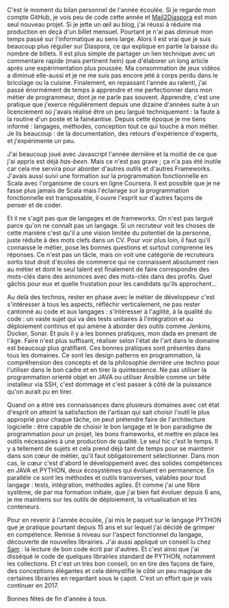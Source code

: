 <!-- title: Mon bilan 2016 -->
<!-- category: Humeur -->
<!-- tag: planet -->

C'est le moment du bilan personnel de l'année écoulée. <!-- more -->Si je regarde mon compte
GitHub, je vois peu de code cette année et
[Mail2Diaspora](https://github.com/kianby/mail2diaspora) est mon seul nouveau
projet. Si je jette un œil au blog, j'ai réussi à réduire ma production en deçà
d'un billet mensuel. Pourtant je n'ai pas diminué mon temps passé sur
l'informatique au sens large. Alors il est vrai que je suis beaucoup plus
régulier sur Diaspora, ce qui explique en partie la baisse du nombre de
billets. Il est plus simple de partager un lien technique avec un commentaire
rapide (mais pertinent hein) que d'élaborer un long article après une
expérimentation plus poussée. Ma consommation de jeux vidéos a diminué
elle-aussi et je ne me suis pas encore jeté à corps perdu dans le bricolage ou
la cuisine. Finalement, en repassant l'année au ralenti, j'ai passé énormément
de temps à apprendre et me perfectionner dans mon métier de programmeur, dont
je ne parle pas souvent. Apprendre, c'est une pratique que j'exerce régulièrement depuis
une dizaine d'années suite à un licenciement où j'avais réalisé être un peu
largué techniquement : la faute à la routine d'un poste et la fainéantise.
Depuis cette époque je me tiens informé : langages, méthodes, conception tout
ce qui touche à mon métier. Je lis beaucoup : de la documentation, des retours
d'expérience d'experts, et j'expérimente un peu.

J'ai beaucoup joué avec Javascript l'année dernière et la moitié de ce que j'ai
appris est déjà *has-been*. Mais ce n'est pas grave ; ça n'a pas été inutile
car cela me servira pour aborder d'autres outils et d'autres Frameworks.
J'avais aussi suivi une formation sur la programmation fonctionnelle en Scala
avec l'organisme de cours en ligne Coursera. Il est possible que je ne fasse
plus jamais de Scala mais l'éclairage sur la programmation fonctionnelle est
transposable, il ouvre l'esprit sur d'autres façons de penser et de coder. 

Et il ne s'agit pas que de langages et de frameworks. On n'est pas largué parce
qu'on ne connaît pas un langage. Si un recruteur voit les choses de cette
manière c'est qu'il a une vision limitée du potentiel de la personne, juste
réduite à des mots clefs dans un CV. Pour voir plus loin, il faut qu'il
connaisse le métier, pose les bonnes questions et surtout comprenne les
réponses. Ce n'est pas un tâcle, mais on voit une catégorie de recruteurs
sortis tout droit d'écoles de commerce qui ne connaissent absolument rien au
métier et dont le seul talent est finalement de faire correspondre des
mots-clés dans des annonces avec des mots-clés dans des profils. Quel gâchis
pour eux et quelle frustation pour les candidats qu'ils approchent... 

Au delà des technos, rester en phase avec le métier de développeur c'est
s'intéresser à tous les aspects, réfléchir verticalement, ne pas rester
cantonné au code et aux langages : s'intéresser à l'agilité, à la qualité du
code : un vaste sujet qui va des tests unitaires à l'intégration et au
déploiement continus et qui amène à aborder des outils comme Jenkins, Docker,
Sonar. Et puis il y a les bonnes pratiques, mon dada en prenant de l'âge. Faire
n'est plus suffisant, réaliser selon l'état de l'art dans le domaine est
beaucoup plus gratifiant. Ces bonnes pratiques sont présentes dans tous les
domaines. Ce sont les design patterns en programmation, la compréhension des
concepts et de la philosophie derrière une techno pour l'utiliser dans le bon
cadre et en tirer la quintessence. Ne pas utiliser la programmation orienté
objet en JAVA ou utiliser Ansible comme un bête installeur via SSH, c'est
dommage et c'est passer à côté de la puissance qu'on aurait pu en tirer. 

Quand on a étiré ses connaissances dans plusieurs domaines avec cet état
d'esprit on atteint la satisfaction de l'artisan qui sait choisir l'outil le
plus approprié pour chaque tâche, on peut prétendre faire de l'architecture
logicielle : être capable de choisir le bon langage et le bon paradigme de
programmation pour un projet, les bons frameworks, et mettre en place les
outils nécessaires à une production de qualité. Le seul hic c'est le temps. Il
y a tellement de sujets et cela prend déjà tant de temps pour se maintenir dans
son cœur de métier, qu'il faut obligatoirement sélectionner. Dans mon cas, le
cœur c'est d'abord le développement avec des solides compétences en JAVA et
PYTHON, deux écosystèmes qui évoluent en permanence. En parallèle ce sont les
méthodes et outils transverses, valables pour tout langage : tests,
intégration, méthodes agiles.  Et comme j'ai une fibre système, de par ma
formation initiale, que j'ai bien fait évoluer depuis 6 ans, je me maintiens
sur les outils de déploiement, la virtualisation et les conteneurs.

Pour en revenir à l'année écoulée, j'ai mis le paquet sur le langage PYTHON que
je pratique pourtant depuis 15 ans et sur lequel j'ai décidé de grimper en
compétence. Remise à niveau sur l'aspect fonctionnel du langage, découverte de
nouvelles librairies. J'ai aussi appliqué un conseil lu chez
[Sam](http://sametmax.com) : la lecture de bon code écrit par d'autres. Et
c'est ainsi que j'ai disséqué le code de quelques librairies standard de
PYTHON, notamment les collections. Et c'est un très bon conseil, on en tire des
façons de faire, des conceptions élégantes et cela démystifie le côté un peu
magique de certaines librairies en regardant sous le capot. C'est un effort que
je vais continuer en 2017.

Bonnes fêtes de fin d'année à tous.
